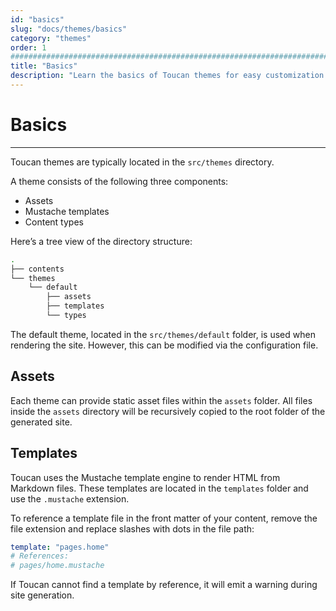 ```yaml
---
id: "basics"
slug: "docs/themes/basics"
category: "themes"
order: 1
################################################################################
title: "Basics"
description: "Learn the basics of Toucan themes for easy customization and design"
---
```


# Basics
---

Toucan themes are typically located in the `src/themes` directory.

A theme consists of the following three components:
- Assets
- Mustache templates
- Content types

Here’s a tree view of the directory structure:

```sh
.
├── contents
└── themes
    └── default
        ├── assets
        ├── templates
        └── types
```

The default theme, located in the `src/themes/default` folder, is used when rendering the site. However, this can be modified via the configuration file.

## Assets

Each theme can provide static asset files within the `assets` folder. All files inside the `assets` directory will be recursively copied to the root folder of the generated site.

## Templates

Toucan uses the Mustache template engine to render HTML from Markdown files. These templates are located in the `templates` folder and use the `.mustache` extension.

To reference a template file in the front matter of your content, remove the file extension and replace slashes with dots in the file path:

```yaml
template: "pages.home"
# References:
# pages/home.mustache
```

If Toucan cannot find a template by reference, it will emit a warning during site generation.
